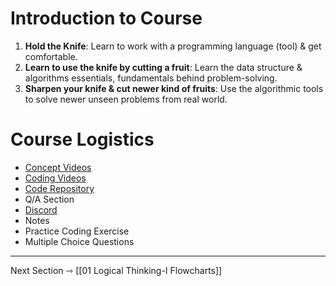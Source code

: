 # Introduction to Course

1. **Hold the Knife**: Learn to work with a programming language (tool) & get comfortable.
2. **Learn to use the knife by cutting a fruit**: Learn the data structure & algorithms essentials, fundamentals behind problem-solving.
3. **Sharpen your knife & cut newer kind of fruits**: Use the algorithmic tools to solve newer unseen problems from real world.

# Course Logistics
+ [Concept Videos](https://www.udemy.com/course/c-plus-plus-programming-beginners/)
+ [Coding Videos](https://www.udemy.com/course/c-plus-plus-programming-beginners/)
+ [Code Repository](https://github.com/coding-minutes)
+ Q/A Section
+ [Discord](https://discord.gg/jwvtDtnkJv)
+ Notes
+ Practice Coding Exercise
+ Multiple Choice Questions

---

Next Section ⇾
[[01 Logical Thinking-I Flowcharts]]